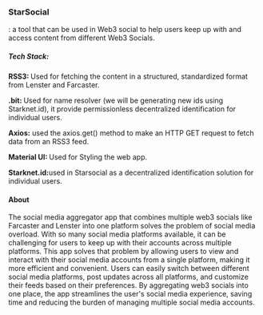 


<h3>StarSocial</h3> :  a tool that can be used in Web3 social to help users keep up with and access content from different Web3 Socials.

<h5>Tech Stack: </h5>
<b> RSS3: </b> Used for fetching the content in a structured, standardized format from Lenster and Farcaster.

<b>.bit: </b> Used for name resolver (we will be generating new ids using Starknet.id), it provide permissionless decentralized identification for individual users.

<b>Axios:</b> used the axios.get() method to make an HTTP GET request to fetch data from an RSS3 feed. 

<b>Material UI: </b> Used for Styling the web app.

<b>Starknet.id:</b>used in Starsocial as a decentralized identification solution for individual users.



<h4> About </h4>

The social media aggregator app that combines multiple web3 socials like Farcaster and Lenster into one platform solves the problem of social media overload. With so many social media platforms available, it can be challenging for users to keep up with their accounts across multiple platforms. This app solves that problem by allowing users to view and interact with their social media accounts from a single platform, making it more efficient and convenient. Users can easily switch between different social media platforms, post updates across all platforms, and customize their feeds based on their preferences. By aggregating web3 socials into one place, the app streamlines the user's social media experience, saving time and reducing the burden of managing multiple social media accounts.
